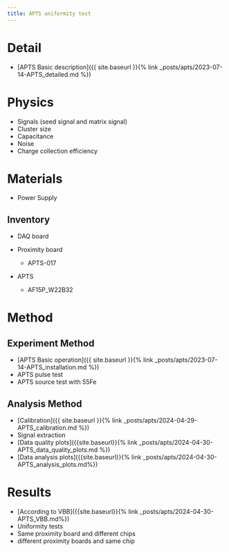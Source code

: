 ```yaml
---
title: APTS uniformity test
---
```


# Detail
- [APTS Basic description]({{ site.baseurl }}{% link _posts/apts/2023-07-14-APTS_detailed.md %})

# Physics
- Signals (seed signal and matrix signal)
- Cluster size
- Capacitance
- Noise 
- Charge collection efficiency

# Materials
- Power Supply
  
## Inventory
- DAQ board

- Proximity board
  - APTS-017

- APTS
  - AF15P_W22B32

# Method

## Experiment Method
- [APTS Basic operation]({{ site.baseurl }}{% link _posts/apts/2023-07-14-APTS_installation.md %})
- APTS pulse test
- APTS source test with 55Fe

## Analysis Method
- [Calibration]({{ site.baseurl }}{% link _posts/apts/2024-04-29-APTS_calibration.md %})
- Signal extraction
- [Data quality plots]({{site.baseurl}}{% link _posts/apts/2024-04-30-APTS_data_quality_plots.md %})
- [Data analysis plots]({{site.baseurl}}{% link _posts/apts/2024-04-30-APTS_analysis_plots.md%})

# Results
- [According to VBB]({{site.baseurl}}{% link _posts/apts/2024-04-30-APTS_VBB.md%})
- Uniformity tests
- Same proximity board and different chips
- different proximity boards and same chip
